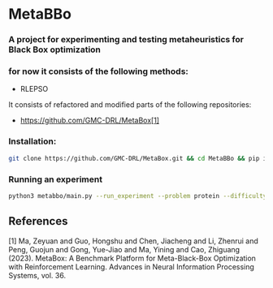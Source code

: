 # MetaBBo

### A project for experimenting and testing metaheuristics for Black Box optimization

### for now it consists of the following methods:

- RLEPSO

It consists of refactored and modified parts of the following repositories:
- <https://github.com/GMC-DRL/MetaBox>[[1]](#1)


### Installation:

```bash
git clone https://github.com/GMC-DRL/MetaBox.git && cd MetaBBo && pip install .
```

### Running an experiment

```bash
python3 metabbo/main.py --run_experiment --problem protein --difficulty easy --train_agent RLEPSO_Agent --train_optimizer RLEPSO_Optimizer --max_learning_step=600 --n_checkpoint=1
```




## References
<a id="1">[1]</a> 
Ma, Zeyuan and Guo, Hongshu and Chen, Jiacheng and Li, Zhenrui and Peng, Guojun and Gong, Yue-Jiao and Ma, Yining and Cao, Zhiguang (2023). 
MetaBox: A Benchmark Platform for Meta-Black-Box Optimization with Reinforcement Learning.
Advances in Neural Information Processing Systems, vol. 36.


